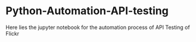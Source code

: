 # Python-Automation-API-testing
Here lies the jupyter notebook for the automation process of API Testing of Flickr
